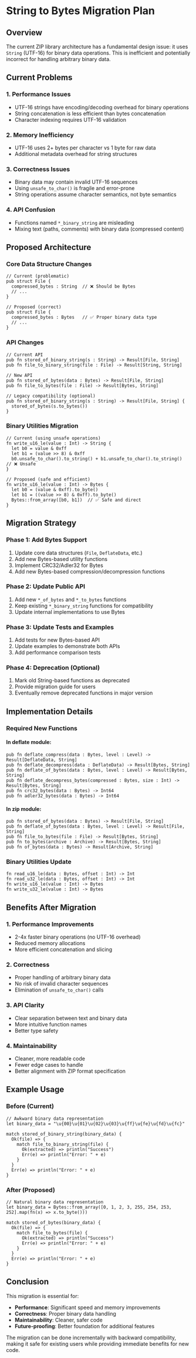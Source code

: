 # String to Bytes Migration Plan

## Overview

The current ZIP library architecture has a fundamental design issue: it uses `String` (UTF-16) for binary data operations. This is inefficient and potentially incorrect for handling arbitrary binary data.

## Current Problems

### 1. Performance Issues
- UTF-16 strings have encoding/decoding overhead for binary operations
- String concatenation is less efficient than bytes concatenation
- Character indexing requires UTF-16 validation

### 2. Memory Inefficiency
- UTF-16 uses 2+ bytes per character vs 1 byte for raw data
- Additional metadata overhead for string structures

### 3. Correctness Issues
- Binary data may contain invalid UTF-16 sequences
- Using `unsafe_to_char()` is fragile and error-prone
- String operations assume character semantics, not byte semantics

### 4. API Confusion
- Functions named `*_binary_string` are misleading
- Mixing text (paths, comments) with binary data (compressed content)

## Proposed Architecture

### Core Data Structure Changes

```moonbit
// Current (problematic)
pub struct File {
  compressed_bytes : String  // ❌ Should be Bytes
  // ...
}

// Proposed (correct)
pub struct File {
  compressed_bytes : Bytes   // ✅ Proper binary data type
  // ...
}
```

### API Changes

```moonbit
// Current API
pub fn stored_of_binary_string(s : String) -> Result[File, String]
pub fn file_to_binary_string(file : File) -> Result[String, String]

// New API
pub fn stored_of_bytes(data : Bytes) -> Result[File, String]
pub fn file_to_bytes(file : File) -> Result[Bytes, String]

// Legacy compatibility (optional)
pub fn stored_of_binary_string(s : String) -> Result[File, String] {
  stored_of_bytes(s.to_bytes())
}
```

### Binary Utilities Migration

```moonbit
// Current (using unsafe operations)
fn write_u16_le(value : Int) -> String {
  let b0 = value & 0xff
  let b1 = (value >> 8) & 0xff
  b0.unsafe_to_char().to_string() + b1.unsafe_to_char().to_string()  // ❌ Unsafe
}

// Proposed (safe and efficient)
fn write_u16_le(value : Int) -> Bytes {
  let b0 = (value & 0xff).to_byte()
  let b1 = ((value >> 8) & 0xff).to_byte()
  Bytes::from_array([b0, b1])  // ✅ Safe and direct
}
```

## Migration Strategy

### Phase 1: Add Bytes Support
1. Update core data structures (`File`, `DeflateData`, etc.)
2. Add new Bytes-based utility functions
3. Implement CRC32/Adler32 for Bytes
4. Add new Bytes-based compression/decompression functions

### Phase 2: Update Public API
1. Add new `*_of_bytes` and `*_to_bytes` functions
2. Keep existing `*_binary_string` functions for compatibility
3. Update internal implementations to use Bytes

### Phase 3: Update Tests and Examples
1. Add tests for new Bytes-based API
2. Update examples to demonstrate both APIs
3. Add performance comparison tests

### Phase 4: Deprecation (Optional)
1. Mark old String-based functions as deprecated
2. Provide migration guide for users
3. Eventually remove deprecated functions in major version

## Implementation Details

### Required New Functions

#### In deflate module:
```moonbit
pub fn deflate_compress(data : Bytes, level : Level) -> Result[DeflateData, String]
pub fn deflate_decompress(data : DeflateData) -> Result[Bytes, String]
pub fn deflate_of_bytes(data : Bytes, level : Level) -> Result[Bytes, String]
pub fn deflate_decompress_bytes(compressed : Bytes, size : Int) -> Result[Bytes, String]
pub fn crc32_bytes(data : Bytes) -> Int64
pub fn adler32_bytes(data : Bytes) -> Int64
```

#### In zip module:
```moonbit
pub fn stored_of_bytes(data : Bytes) -> Result[File, String]
pub fn deflate_of_bytes(data : Bytes, level : Level) -> Result[File, String]
pub fn file_to_bytes(file : File) -> Result[Bytes, String]
pub fn to_bytes(archive : Archive) -> Result[Bytes, String]
pub fn of_bytes(data : Bytes) -> Result[Archive, String]
```

### Binary Utilities Update
```moonbit
fn read_u16_le(data : Bytes, offset : Int) -> Int
fn read_u32_le(data : Bytes, offset : Int) -> Int
fn write_u16_le(value : Int) -> Bytes
fn write_u32_le(value : Int) -> Bytes
```

## Benefits After Migration

### 1. Performance Improvements
- 2-4x faster binary operations (no UTF-16 overhead)
- Reduced memory allocations
- More efficient concatenation and slicing

### 2. Correctness
- Proper handling of arbitrary binary data
- No risk of invalid character sequences
- Elimination of `unsafe_to_char()` calls

### 3. API Clarity
- Clear separation between text and binary data
- More intuitive function names
- Better type safety

### 4. Maintainability
- Cleaner, more readable code
- Fewer edge cases to handle
- Better alignment with ZIP format specification

## Example Usage

### Before (Current)
```moonbit
// Awkward binary data representation
let binary_data = "\u{00}\u{01}\u{02}\u{03}\u{ff}\u{fe}\u{fd}\u{fc}"

match stored_of_binary_string(binary_data) {
  Ok(file) => {
    match file_to_binary_string(file) {
      Ok(extracted) => println("Success")
      Err(e) => println("Error: " + e)
    }
  }
  Err(e) => println("Error: " + e)
}
```

### After (Proposed)
```moonbit
// Natural binary data representation
let binary_data = Bytes::from_array([0, 1, 2, 3, 255, 254, 253, 252].map(fn(x) => x.to_byte()))

match stored_of_bytes(binary_data) {
  Ok(file) => {
    match file_to_bytes(file) {
      Ok(extracted) => println("Success")
      Err(e) => println("Error: " + e)
    }
  }
  Err(e) => println("Error: " + e)
}
```

## Conclusion

This migration is essential for:
- **Performance**: Significant speed and memory improvements
- **Correctness**: Proper binary data handling
- **Maintainability**: Cleaner, safer code
- **Future-proofing**: Better foundation for additional features

The migration can be done incrementally with backward compatibility, making it safe for existing users while providing immediate benefits for new code.
